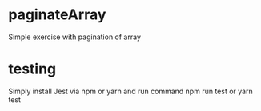 # paginateArray
Simple exercise with pagination of array

# testing
Simply install Jest via npm or yarn and run command npm run test or yarn test
